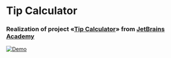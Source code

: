 # Tip Calculator
### Realization of project «[Tip Calculator](http://https://hyperskill.org/projects/158 "Tip Calculator")» from [JetBrains Academy](https://hyperskill.org/ "JetBrains Academy")

[![Demo](https://i.imgur.com/r0OS1gv.gif "Demo")](https://i.imgur.com/r0OS1gv.gif "Demo")
